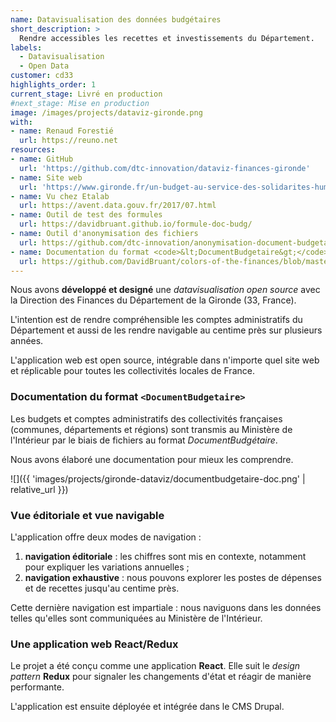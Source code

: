 ```yaml
---
name: Datavisualisation des données budgétaires
short_description: >
  Rendre accessibles les recettes et investissements du Département.
labels:
  - Datavisualisation
  - Open Data
customer: cd33
highlights_order: 1
current_stage: Livré en production
#next_stage: Mise en production
image: /images/projects/dataviz-gironde.png
with:
- name: Renaud Forestié
  url: https://reuno.net
resources:
- name: GitHub
  url: 'https://github.com/dtc-innovation/dataviz-finances-gironde'
- name: Site web
  url: 'https://www.gironde.fr/un-budget-au-service-des-solidarites-humaine-et-territoriale#'
- name: Vu chez Etalab
  url: https://avent.data.gouv.fr/2017/07.html
- name: Outil de test des formules
  url: https://davidbruant.github.io/formule-doc-budg/
- name: Outil d'anonymisation des fichiers
  url: https://github.com/dtc-innovation/anonymisation-document-budgetaire
- name: Documentation du format <code>&lt;DocumentBudgetaire&gt;</code>
  url: https://github.com/DavidBruant/colors-of-the-finances/blob/master/docs/format-fichier.md
---
```


Nous avons **développé et designé** une _datavisualisation open source_
avec la Direction des Finances du Département de la Gironde (33, France).

L'intention est de rendre compréhensible les comptes administratifs du Département et aussi de les rendre navigable au centime près sur plusieurs années.

L'application web est open source, intégrable dans n'importe quel site web et réplicable pour toutes les collectivités locales de France.

### Documentation du format `<DocumentBudgetaire>`

Les budgets et comptes administratifs des collectivités françaises (communes, départements et régions) sont transmis au Ministère de l'Intérieur par le biais de fichiers au format _DocumentBudgétaire_.

Nous avons élaboré une documentation pour mieux les comprendre.

![]({{ 'images/projects/gironde-dataviz/documentbudgetaire-doc.png' | relative_url }})

### Vue éditoriale et vue navigable

L'application offre deux modes de navigation :

1. **navigation éditoriale** : les chiffres sont mis en contexte, notamment pour expliquer les variations annuelles ;
2. **navigation exhaustive** : nous pouvons explorer les postes de dépenses et de recettes jusqu'au centime près.

Cette dernière navigation est impartiale : nous naviguons dans les données telles qu'elles sont communiquées au Ministère de l'Intérieur.

### Une application web React/Redux

Le projet a été conçu comme une application **React**.
Elle suit le _design pattern_ **Redux** pour signaler les changements d'état et réagir de manière performante.

L'application est ensuite déployée et intégrée dans le CMS Drupal.
